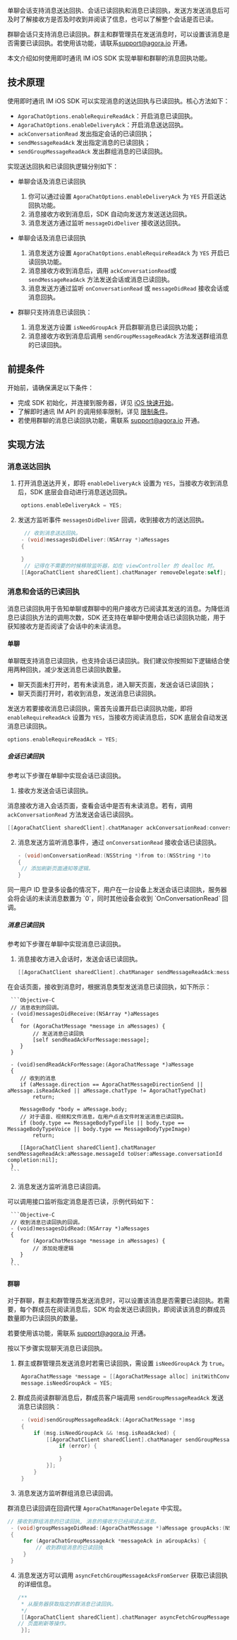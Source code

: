 单聊会话支持消息送达回执、会话已读回执和消息已读回执，发送方发送消息后可及时了解接收方是否及时收到并阅读了信息，也可以了解整个会话是否已读。

群聊会话只支持消息已读回执。群主和群管理员在发送消息时，可以设置该消息是否需要已读回执。若使用该功能，请联系[support@agora.io](mailto:support@agora.io) 开通。

本文介绍如何使用即时通讯 IM iOS SDK 实现单聊和群聊的消息回执功能。

## 技术原理

使用即时通讯 IM iOS SDK 可以实现消息的送达回执与已读回执。核心方法如下：

- `AgoraChatOptions.enableRequireReadAck`：开启消息已读回执。
- `AgoraChatOptions.enableDeliveryAck`：开启消息送达回执。
- `ackConversationRead` 发出指定会话的已读回执；
- `sendMessageReadAck` 发出指定消息的已读回执；
- `sendGroupMessageReadAck` 发出群组消息的已读回执。

实现送达回执和已读回执逻辑分别如下：

- 单聊会话及消息已读回执
  1. 你可以通过设置 `AgoraChatOptions.enableDeliveryAck` 为 `YES` 开启送达回执功能。
  2. 消息接收方收到消息后，SDK 自动向发送方发送送达回执。
  3. 消息发送方通过监听 `messageDidDeliver` 接收送达回执。

- 单聊会话及消息已读回执
  1. 消息发送方设置 `AgoraChatOptions.enableRequireReadAck` 为 `YES` 开启已读回执功能。
  2. 消息接收方收到消息后，调用 `ackConversationRead`或`sendMessageReadAck` 方法发送会话或消息已读回执。
  3. 消息发送方通过监听 `onConversationRead` 或 `messageDidRead` 接收会话或消息回执。
- 群聊只支持消息已读回执：
  1. 消息发送方设置 `isNeedGroupAck` 开启群聊消息已读回执功能；
  2. 消息接收方收到消息后调用 `sendGroupMessageReadAck` 方法发送群组消息的已读回执。

## 前提条件

开始前，请确保满足以下条件：

- 完成 SDK 初始化，并连接到服务器，详见 [iOS 快速开始](./agora_chat_get_started_ios)。
- 了解即时通讯 IM API 的调用频率限制，详见 [限制条件](./agora_chat_limitation)。
- 若使用群聊的消息已读回执功能，需联系 [support@agora.io](mailto:support@agora.io) 开通。

## 实现方法

### 消息送达回执

1. 打开消息送达开关，即将 `enableDeliveryAck` 设置为 `YES`，当接收方收到消息后，SDK 底层会自动进行消息送达回执。

   ```objective-C
    options.enableDeliveryAck = YES;
   ```

2. 发送方监听事件 `messagesDidDeliver` 回调，收到接收方的送达回执。

   ```Objective-C
     // 收到消息送达回执。
    - (void)messagesDidDeliver:(NSArray *)aMessages
    {

    }
     // 记得在不需要的时候移除监听器，如在 viewController 的 dealloc 时。
    [[AgoraChatClient sharedClient].chatManager removeDelegate:self];
   ```

### 消息和会话的已读回执

消息已读回执用于告知单聊或群聊中的用户接收方已阅读其发送的消息。为降低消息已读回执方法的调用次数，SDK 还支持在单聊中使用会话已读回执功能，用于获知接收方是否阅读了会话中的未读消息。

#### 单聊

单聊既支持消息已读回执，也支持会话已读回执。我们建议你按照如下逻辑结合使用两种回执，减少发送消息已读回执数量。

- 聊天页面未打开时，若有未读消息，进入聊天页面，发送会话已读回执；
- 聊天页面打开时，若收到消息，发送消息已读回执。

发送方若要接收消息已读回执，需首先设置开启已读回执功能，即将 `enableRequireReadAck` 设置为 `YES`，当接收方阅读消息后，SDK 底层会自动发送消息已读回执。

```objective-c
options.enableRequireReadAck = YES;
```

##### 会话已读回执

参考以下步骤在单聊中实现会话已读回执。

1. 接收方发送会话已读回执。

消息接收方进入会话页面，查看会话中是否有未读消息。若有，调用 `ackConversationRead` 方法发送会话已读回执。

   ```Objective-C
   [[AgoraChatClient sharedClient].chatManager ackConversationRead:conversationId completion:nil];
   ```

2. 消息发送方监听消息事件，通过 `onConversationRead` 接收会话已读回执。

   ```Objective-C
   - (void)onConversationRead:(NSString *)from to:(NSString *)to
   {
    // 添加刷新页面通知等逻辑。
   }
   ```

<div class="alert info">同一用户 ID 登录多设备的情况下，用户在一台设备上发送会话已读回执，服务器会将会话的未读消息数置为 `0`，同时其他设备会收到 `OnConversationRead` 回调。</div>

##### 消息已读回执

参考如下步骤在单聊中实现消息已读回执。

1. 消息接收方进入会话时，发送会话已读回执。

     ```Objective-C
     [[AgoraChatClient sharedClient].chatManager sendMessageReadAck:messageId toUser:conversationId completion:nil];
     ```

在会话页面，接收到消息时，根据消息类型发送消息已读回执，如下所示：

     ```Objective-C
     // 消息收到的回调。
     - (void)messagesDidReceive:(NSArray *)aMessages
     {
        for (AgoraChatMessage *message in aMessages) {
            // 发送消息已读回执
            [self sendReadAckForMessage:message];
        }
     }

     - (void)sendReadAckForMessage:(AgoraChatMessage *)aMessage
     {
        // 收到的消息
        if (aMessage.direction == AgoraChatMessageDirectionSend || aMessage.isReadAcked || aMessage.chatType != AgoraChatTypeChat)
            return;

        MessageBody *body = aMessage.body;
        // 对于语音、视频和文件消息，在用户点击文件时发送消息已读回执。
        if (body.type == MessageBodyTypeFile || body.type == MessageBodyTypeVoice || body.type == MessageBodyTypeImage)
            return;

        [[AgoraChatClient sharedClient].chatManager sendMessageReadAck:aMessage.messageId toUser:aMessage.conversationId completion:nil];
     }
     ```

2. 消息发送方监听消息已读回调。

可以调用接口监听指定消息是否已读，示例代码如下：

     ```Objective-C
     // 收到消息已读回执的回调。
     - (void)messagesDidRead:(NSArray *)aMessages
     {
        for (AgoraChatMessage *message in aMessages) {
            // 添加处理逻辑
        }
     }
     ```

#### 群聊

对于群聊，群主和群管理员发送消息时，可以设置该消息是否需要已读回执。若需要，每个群成员在阅读消息后，SDK 均会发送已读回执，即阅读该消息的群成员数量即为已读回执的数量。

若要使用该功能，需联系 [support@agora.io](mailto:support@agora.io) 开通。

按以下步骤实现聊天消息已读回执。

1. 群主或群管理员发送消息时若需已读回执，需设置 `isNeedGroupAck` 为 `true`。

   ```Objective-C
    AgoraChatMessage *message = [[AgoraChatMessage alloc] initWithConversationID:to from:from to:to body:aBody ext:aExt];
    message.isNeedGroupAck = YES;
   ```

2. 群成员阅读群聊消息后，群成员客户端调用 `sendGroupMessageReadAck` 发送消息已读回执：

   ```Objective-C
    - (void)sendGroupMessageReadAck:(AgoraChatMessage *)msg
    {
        if (msg.isNeedGroupAck && !msg.isReadAcked) {
            [[AgoraChatClient sharedClient].chatManager sendGroupMessageReadAck:msg.messageId toGroup:msg.conversationId content:@"123" completion:^(AgoraChatError *error) {
                if (error) {

                }
            }];
        }
    }
   ```

3. 消息发送方监听群组消息已读回调。

群消息已读回调在回调代理 `AgoraChatManagerDelegate` 中实现。

   ```Objective-C
// 接收到群组消息的已读回执, 消息的接收方已经阅读此消息。
    - (void)groupMessageDidRead:(AgoraChatMessage *)aMessage groupAcks:(NSArray *)aGroupAcks
    {
        for (AgoraChatGroupMessageAck *messageAck in aGroupAcks) {
            // 收到群组消息的已读回执
        }
    }
   ```

4. 消息发送方可以调用 `asyncFetchGroupMessageAcksFromServer` 获取已读回执的详细信息。

   ```Objective-C
   /**
    * 从服务器获取指定的群消息已读回执。
    */
    [[AgoraChatClient sharedClient].chatManager asyncFetchGroupMessageAcksFromServer:messageId groupId:groupId startGroupAckId:nil pageSize:pageSize completion:^(AgoraChatCursorResult *aResult, AgoraChatError *error, int totalCount) {
   // 页面刷新等操作。
    }];
   ```